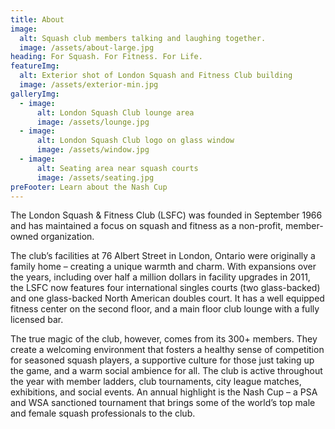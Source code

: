 ```yaml
---
title: About
image:
  alt: Squash club members talking and laughing together.
  image: /assets/about-large.jpg
heading: For Squash. For Fitness. For Life.
featureImg:
  alt: Exterior shot of London Squash and Fitness Club building
  image: /assets/exterior-min.jpg
galleryImg:
  - image:
      alt: London Squash Club lounge area
      image: /assets/lounge.jpg
  - image:
      alt: London Squash Club logo on glass window
      image: /assets/window.jpg
  - image:
      alt: Seating area near squash courts
      image: /assets/seating.jpg
preFooter: Learn about the Nash Cup
---
```

The London Squash & Fitness Club (LSFC) was founded in September 1966 and has maintained a focus on squash and fitness as a non-profit, member-owned organization.

The club’s facilities at 76 Albert Street in London, Ontario were originally a family home – creating a unique warmth and charm. With expansions over the years, including over half a million dollars in facility upgrades in 2011, the LSFC now features four international singles courts (two glass-backed) and one glass-backed North American doubles court. It has a well equipped fitness center on the second floor, and a main floor club lounge with a fully licensed bar.

The true magic of the club, however, comes from its 300+ members. They create a welcoming environment that fosters a healthy sense of competition for seasoned squash players, a supportive culture for those just taking up the game, and a warm social ambience for all. The club is active throughout the year with member ladders, club tournaments, city league matches, exhibitions, and social events. An annual highlight is the Nash Cup – a PSA and WSA sanctioned tournament that brings some of the world’s top male and female squash professionals to the club.
